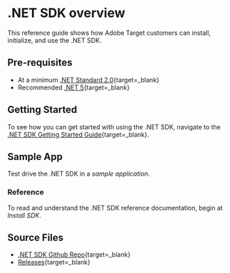 # .NET SDK overview

This reference guide shows how Adobe Target customers can install, initialize, and use the .NET SDK.

## Pre-requisites

* At a minimum [.NET Standard 2.0](https://github.com/dotnet/standard/blob/master/docs/versions/netstandard2.0.md){target=_blank}
* Recommended [.NET 5](https://github.com/dotnet/core/blob/main/release-notes/5.0/README.md){target=_blank}

## Getting Started

To see how you can get started with using the .NET SDK, navigate to the [.NET SDK Getting Started Guide](https://adobetarget-sdks.gitbook.io/docs/getting-started/dotnet){target=_blank}.

## Sample App

Test drive the .NET SDK in a *sample application*.

### Reference

To read and understand the .NET SDK reference documentation, begin at *Install SDK*.

## Source Files

* [.NET SDK Github Repo](https://github.com/adobe/target-dotnet-sdk){target=_blank}
* [Releases](https://github.com/adobe/target-dotnet-sdk/releases){target=_blank}